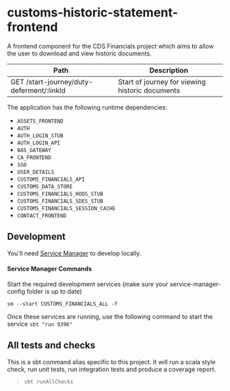 
# customs-historic-statement-frontend

A frontend component for the CDS Financials project which aims to allow the user to download and view historic documents.

| Path                                                                   | Description                                                                                       |
| ---------------------------------------------------------------------  | ------------------------------------------------------------------------------------------------- |
| GET  /start-journey/duty-deferment/:linkId                             | Start of journey for viewing historic documents                                                           |                

The application has the following runtime dependencies:

* `ASSETS_FRONTEND`
* `AUTH`
* `AUTH_LOGIN_STUB`
* `AUTH_LOGIN_API`
* `BAS_GATEWAY`
* `CA_FRONTEND`
* `SSO`
* `USER_DETAILS`
* `CUSTOMS_FINANCIALS_API`
* `CUSTOMS_DATA_STORE`
* `CUSTOMS_FINANCIALS_HODS_STUB`
* `CUSTOMS_FINANCIALS_SDES_STUB`
* `CUSTOMS_FINANCIALS_SESSION_CACHE`
* `CONTACT_FRONTEND`

## Development

You'll need [Service Manager](https://github.com/hmrc/service-manager) to develop locally.

#### Service Manager Commands

Start the required development services (make sure your service-manager-config folder is up to date)

    sm --start CUSTOMS_FINANCIALS_ALL -f
    
Once these services are running, use the following command to start the service `sbt "run 9396"`

## All tests and checks

This is a sbt command alias specific to this project. It will run a scala style check, run unit tests, run integration tests and produce a coverage report.

> `sbt runAllChecks` 
